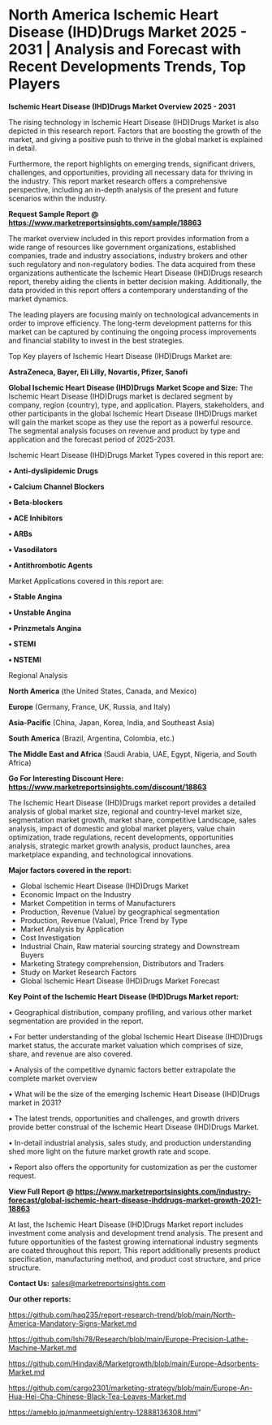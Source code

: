 # North America Ischemic Heart Disease (IHD)Drugs Market 2025 - 2031 | Analysis and Forecast with Recent Developments Trends, Top Players

<Strong> Ischemic Heart Disease (IHD)Drugs Market Overview 2025 - 2031</strong>

The rising technology in Ischemic Heart Disease (IHD)Drugs Market is also depicted in this research report. Factors that are boosting the growth of the market, and giving a positive push to thrive in the global market is explained in detail.

Furthermore, the report highlights on emerging trends, significant drivers, challenges, and opportunities, providing all necessary data for thriving in the industry. This report market research offers a comprehensive perspective, including an in-depth analysis of the present and future scenarios within the industry.

<strong>Request Sample Report @ <a href=https://www.marketreportsinsights.com/sample/18863>https://www.marketreportsinsights.com/sample/18863</a></strong>

The market overview included in this report provides information from a wide range of resources like government organizations, established companies, trade and industry associations, industry brokers and other such regulatory and non-regulatory bodies. The data acquired from these organizations authenticate the Ischemic Heart Disease (IHD)Drugs research report, thereby aiding the clients in better decision making. Additionally, the data provided in this report offers a contemporary understanding of the market dynamics.

The leading players are focusing mainly on technological advancements in order to improve efficiency. The long-term development patterns for this market can be captured by continuing the ongoing process improvements and financial stability to invest in the best strategies.

Top Key players of Ischemic Heart Disease (IHD)Drugs Market are:

<strong>AstraZeneca, Bayer, Eli Lilly, Novartis, Pfizer, Sanofi</strong>

<strong><b>Global Ischemic Heart Disease (IHD)Drugs Market Scope and Size:</b></strong>
The Ischemic Heart Disease (IHD)Drugs market is declared segment by company, region (country), type, and application. Players, stakeholders, and other participants in the global Ischemic Heart Disease (IHD)Drugs market will gain the market scope as they use the report as a powerful resource. The segmental analysis focuses on revenue and product by type and application and the forecast period of 2025-2031.

Ischemic Heart Disease (IHD)Drugs Market Types covered in this report are:

<strong>• Anti-dyslipidemic Drugs

• Calcium Channel Blockers

• Beta-blockers

• ACE Inhibitors

• ARBs

• Vasodilators

• Antithrombotic Agents</strong>

Market Applications covered in this report are:

<strong>• Stable Angina

• Unstable Angina

• Prinzmetals Angina

• STEMI

• NSTEMI</strong> 

Regional Analysis

<strong>North America</strong> (the United States, Canada, and Mexico)

<strong>Europe</strong> (Germany, France, UK, Russia, and Italy)

<strong>Asia-Pacific</strong> (China, Japan, Korea, India, and Southeast Asia)

<strong>South America</strong> (Brazil, Argentina, Colombia, etc.)

<strong>The Middle East and Africa</strong> (Saudi Arabia, UAE, Egypt, Nigeria, and South Africa)

<strong>Go For Interesting Discount Here: <a href=https://www.marketreportsinsights.com/discount/18863>https://www.marketreportsinsights.com/discount/18863</a></strong>

The Ischemic Heart Disease (IHD)Drugs market report provides a detailed analysis of global market size, regional and country-level market size, segmentation market growth, market share, competitive Landscape, sales analysis, impact of domestic and global market players, value chain optimization, trade regulations, recent developments, opportunities analysis, strategic market growth analysis, product launches, area marketplace expanding, and technological innovations.

<strong><b>Major factors covered in the report:</b></strong>
<ul>
  <li>Global Ischemic Heart Disease (IHD)Drugs Market </li>
  <li>Economic Impact on the Industry</li>
  <li>Market Competition in terms of Manufacturers</li>
  <li>Production, Revenue (Value) by geographical segmentation</li>
  <li>Production, Revenue (Value), Price Trend by Type</li>
  <li>Market Analysis by Application</li>
  <li>Cost Investigation</li>
  <li>Industrial Chain, Raw material sourcing strategy and Downstream Buyers</li>
  <li>Marketing Strategy comprehension, Distributors and Traders</li>
  <li>Study on Market Research Factors</li>
  <li>Global Ischemic Heart Disease (IHD)Drugs Market Forecast</li>
</ul>

<strong><b>Key Point of the Ischemic Heart Disease (IHD)Drugs Market report:</b></strong>

• Geographical distribution, company profiling, and various other market segmentation are provided in the report.

• For better understanding of the global Ischemic Heart Disease (IHD)Drugs market status, the accurate market valuation which comprises of size, share, and revenue are also covered.

• Analysis of the competitive dynamic factors better extrapolate the complete market overview

• What will be the size of the emerging Ischemic Heart Disease (IHD)Drugs market in 2031?

• The latest trends, opportunities and challenges, and growth drivers provide better construal of the Ischemic Heart Disease (IHD)Drugs Market.

• In-detail industrial analysis, sales study, and production understanding shed more light on the future market growth rate and scope.

• Report also offers the opportunity for customization as per the customer request.

<strong><b>View Full Report @ <a href=https://www.marketreportsinsights.com/industry-forecast/global-ischemic-heart-disease-ihddrugs-market-growth-2021-18863>https://www.marketreportsinsights.com/industry-forecast/global-ischemic-heart-disease-ihddrugs-market-growth-2021-18863</a></b></strong>


At last, the Ischemic Heart Disease (IHD)Drugs Market report includes investment come analysis and development trend analysis. The present and future opportunities of the fastest growing international industry segments are coated throughout this report. This report additionally presents product specification, manufacturing method, and product cost structure, and price structure.

<strong>Contact Us:</strong>
sales@marketreportsinsights.com

<strong>Our other reports:</strong>

<a href=https://github.com/haq235/report-research-trend/blob/main/North-America-Mandatory-Signs-Market.md>https://github.com/haq235/report-research-trend/blob/main/North-America-Mandatory-Signs-Market.md</a>

<a href=https://github.com/Ishi78/Research/blob/main/Europe-Precision-Lathe-Machine-Market.md>https://github.com/Ishi78/Research/blob/main/Europe-Precision-Lathe-Machine-Market.md</a>

<a href=https://github.com/Hindavi8/Marketgrowth/blob/main/Europe-Adsorbents-Market.md>https://github.com/Hindavi8/Marketgrowth/blob/main/Europe-Adsorbents-Market.md</a>

<a href=https://github.com/cargo2301/marketing-strategy/blob/main/Europe-An-Hua-Hei-Cha-Chinese-Black-Tea-Leaves-Market.md>https://github.com/cargo2301/marketing-strategy/blob/main/Europe-An-Hua-Hei-Cha-Chinese-Black-Tea-Leaves-Market.md</a>

<a href=https://ameblo.jp/manmeetsigh/entry-12888136308.html>https://ameblo.jp/manmeetsigh/entry-12888136308.html</a>"
